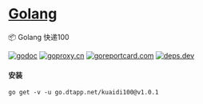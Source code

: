 <h1>
<a href="https://www.dtapp.net/">Golang</a>
</h1>

📦 Golang 快递100

[comment]: <> (go)
[![godoc](https://pkg.go.dev/badge/go.dtapp.net/kuaidi100?status.svg)](https://pkg.go.dev/go.dtapp.net/kuaidi100)
[![goproxy.cn](https://goproxy.cn/stats/go.dtapp.net/kuaidi100/badges/download-count.svg)](https://goproxy.cn/stats/go.dtapp.net/kuaidi100)
[![goreportcard.com](https://goreportcard.com/badge/go.dtapp.net/kuaidi100)](https://goreportcard.com/report/go.dtapp.net/kuaidi100)
[![deps.dev](https://img.shields.io/badge/deps-go-red.svg)](https://deps.dev/go/go.dtapp.net%2Fkuaidi100)

#### 安装

```shell
go get -v -u go.dtapp.net/kuaidi100@v1.0.1
```
